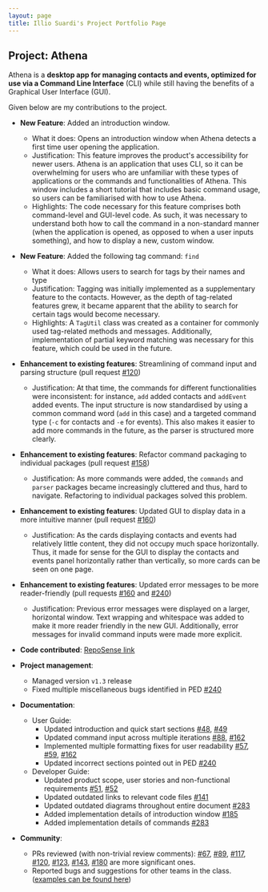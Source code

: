 ```yaml
---
layout: page
title: Illio Suardi's Project Portfolio Page
---
```


## Project: Athena

Athena is a **desktop app for managing contacts and events, optimized for use via a Command Line Interface** (CLI) while
still having the benefits of a Graphical User Interface (GUI).

Given below are my contributions to the project.

 
* **New Feature**: Added an introduction window.
  * What it does: Opens an introduction window when Athena detects a first time user opening the application.
  * Justification: This feature improves the product's accessibility for newer users. Athena is an application that uses
  CLI, so it can be overwhelming for users who are unfamiliar with these types of applications or the commands and
  functionalities of Athena. This window includes a short tutorial that includes basic command usage, so users can be
  familiarised with how to use Athena.
  * Highlights: The code necessary for this feature comprises both command-level and GUI-level code. As such, it was
  necessary to understand both how to call the command in a non-standard manner (when the application is opened, as
  opposed to when a user inputs something), and how to display a new, custom window.
 
* **New Feature**: Added the following tag command: `find`
  * What it does: Allows users to search for tags by their names and type
  * Justification: Tagging was initially implemented as a supplementary feature to the contacts. However, as the depth
  of tag-related features grew, it became apparent that the ability to search for certain tags would become necessary.
  * Highlights: A `TagUtil` class was created as a container for commonly used tag-related methods and messages.
  Additionally, implementation of partial keyword matching was necessary for this feature, which could be used in the
  future.
 
* **Enhancement to existing features**: Streamlining of command input and parsing structure
(pull request [\#120](https://github.com/AY2021S1-CS2103T-W10-4/tp/pull/120))
  * Justification: At that time, the commands for different functionalities were inconsistent: for instance, `add` added
  contacts and `addEvent` added events. The input structure is now standardised by using a common command word
  (`add` in this case) and a targeted command type (`-c` for contacts and `-e` for events). This also makes it easier to
  add more commands in the future, as the parser is structured more clearly.

<div style="page-break-after: always;"></div>
 
* **Enhancement to existing features**: Refactor command packaging to individual packages 
(pull request [\#158](https://github.com/AY2021S1-CS2103T-W10-4/tp/pull/158))
  * Justification: As more commands were added, the `commands` and `parser` packages became increasingly cluttered and
  thus, hard to navigate. Refactoring to individual packages solved this problem.
  
* **Enhancement to existing features**: Updated GUI to display data in a more intuitive manner
(pull request [\#160](https://github.com/AY2021S1-CS2103T-W10-4/tp/pull/160))
  * Justification: As the cards displaying contacts and events had relatively little content, they did not occupy
  much space horizontally. Thus, it made for sense for the GUI to display the contacts and events panel horizontally
  rather than vertically, so more cards can be seen on one page.
  
* **Enhancement to existing features**: Updated error messages to be more reader-friendly
(pull requests [\#160](https://github.com/AY2021S1-CS2103T-W10-4/tp/pull/160) and
[\#240](https://github.com/AY2021S1-CS2103T-W10-4/tp/pull/240))
  * Justification: Previous error messages were displayed on a larger, horizontal window. Text wrapping and whitespace
  was added to make it more reader friendly in the new GUI. Additionally, error messages for invalid command inputs
  were made more explicit.

* **Code contributed**: [RepoSense link](https://nus-cs2103-ay2021s1.github.io/tp-dashboard/#breakdown=true&search=fyshhh)
    
* **Project management**:
  * Managed version `v1.3` release
  * Fixed multiple miscellaneous bugs identified in PED [\#240](https://github.com/AY2021S1-CS2103T-W10-4/tp/pull/240)
  
* **Documentation**:
  * User Guide:
    * Updated introduction and quick start sections [\#48](https://github.com/AY2021S1-CS2103T-W10-4/tp/pull/48),
    [\#49](https://github.com/AY2021S1-CS2103T-W10-4/tp/pull/49)
    * Updated command input across multiple iterations [\#88](https://github.com/AY2021S1-CS2103T-W10-4/tp/pull/88),
    [\#162](https://github.com/AY2021S1-CS2103T-W10-4/tp/pull/162)
    * Implemented multiple formatting fixes for user readability [\#57](https://github.com/AY2021S1-CS2103T-W10-4/tp/pull/57),
    [\#59](https://github.com/AY2021S1-CS2103T-W10-4/tp/pull/59), [\#162](https://github.com/AY2021S1-CS2103T-W10-4/tp/pull/162)
    * Updated incorrect sections pointed out in PED [\#240](https://github.com/AY2021S1-CS2103T-W10-4/tp/pull/240)
  * Developer Guide:
    * Updated product scope, user stories and non-functional requirements [\#51](https://github.com/AY2021S1-CS2103T-W10-4/tp/pull/51),
    [\#52](https://github.com/AY2021S1-CS2103T-W10-4/tp/pull/52)
    * Updated outdated links to relevant code files [\#141](https://github.com/AY2021S1-CS2103T-W10-4/tp/pull/141)
    * Updated outdated diagrams throughout entire document [\#283](https://github.com/AY2021S1-CS2103T-W10-4/tp/pull/283)
    * Added implementation details of introduction window [\#185](https://github.com/AY2021S1-CS2103T-W10-4/tp/pull/185)
    * Added implementation details of commands [\#283](https://github.com/AY2021S1-CS2103T-W10-4/tp/pull/283)
    
* **Community**:
  * PRs reviewed (with non-trivial review comments): [\#67](https://github.com/AY2021S1-CS2103T-W10-4/tp/pull/67),
  [\#89](https://github.com/AY2021S1-CS2103T-W10-4/tp/pull/89), [\#117](https://github.com/AY2021S1-CS2103T-W10-4/tp/pull/117),
  [\#120](https://github.com/AY2021S1-CS2103T-W10-4/tp/pull/120), [\#123](https://github.com/AY2021S1-CS2103T-W10-4/tp/pull/123),
  [\#143](https://github.com/AY2021S1-CS2103T-W10-4/tp/pull/143), [\#180](https://github.com/AY2021S1-CS2103T-W10-4/tp/pull/180)
  are more significant ones.
  * Reported bugs and suggestions for other teams in the class. ([examples can be found here](https://github.com/fyshhh/ped/issues))
